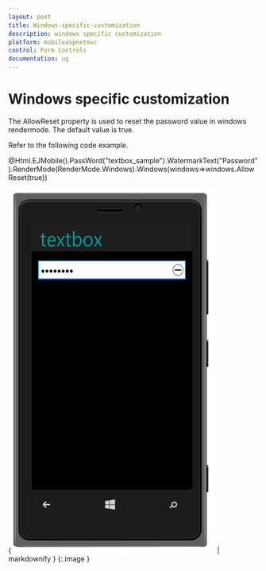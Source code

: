 ```yaml
---
layout: post
title: Windows-specific-customization
description: windows specific customization
platform: mobileaspnetmvc
control: Form Controls
documentation: ug
---
```


# Windows specific customization

The AllowReset property is used to reset the password value in windows rendermode. The default value is true.

Refer to the following code example.



@Html.EJMobile().PassWord("textbox_sample").WatermarkText("Password").RenderMode(RenderMode.Windows).Windows(windows=>windows.AllowReset(true))



{ ![C:/Users/labuser/AppData/Local/Temp/SNAGHTMLa514ae.PNG](Windows-specific-customization_images/Windows-specific-customization_img1.png) | markdownify }
{:.image }


